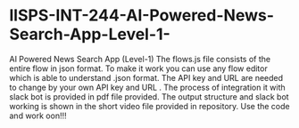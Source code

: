 # llSPS-INT-244-AI-Powered-News-Search-App-Level-1-
AI Powered News Search App (Level-1)
The flows.js file consists of the entire flow in json format.
To make it work you can use any flow editor which is able to understand .json format.
The API key and URL are needed to change by your own API key and URL .
The process of integration it with slack bot is provided in pdf file provided.
The output structure and slack bot working is shown in the short video file provided in repository. 
Use the code and work oon!!!

